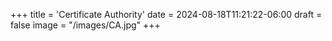 +++
title = 'Certificate Authority'
date = 2024-08-18T11:21:22-06:00
draft = false
image = "/images/CA.jpg"
+++
